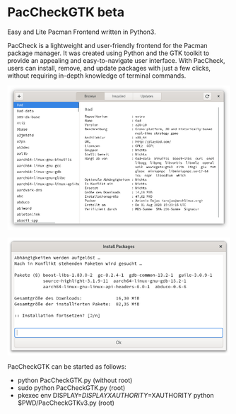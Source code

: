 # PacCheckGTK beta
Easy and Lite Pacman Frontend written in Python3.

PacCheck is a lightweight and user-friendly frontend for the Pacman package manager. It was created using Python and the GTK toolkit to provide an appealing and easy-to-navigate user interface. With PacCheck, users can install, remove, and update packages with just a few clicks, without requiring in-depth knowledge of terminal commands.

![Screenshot von meinem Projekt](images/image_paccheck.png)

![Screenshot von meinem Projekt](images/img_install.png)

PacCheckGTK can be started as follows:
- python PacCheckGTK.py (without root)
- sudo python PacCheckGTK.py (root)
- pkexec env DISPLAY=$DISPLAY XAUTHORITY=$XAUTHORITY python $PWD/PacCheckGTKv3.py (root)
